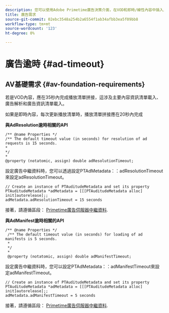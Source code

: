 ```yaml
---
description: 您可以使用Adobe Primetime廣告決策介面，在VOD和即時/線性內容中插入廣告。
title: 廣告需求
source-git-commit: 02ebc3548a254b2a6554f1ab34afbb3ea5f09bb8
workflow-type: tm+mt
source-wordcount: '123'
ht-degree: 0%

---
```


# 廣告逾時 {#ad-timeout}

## AV基礎需求 {#av-foundation-requirements}

若是VOD內容，應在35秒內完成播放清單拼接，這涉及主要內容資訊清單載入、廣告解析和廣告資訊清單載入。

如果是即時內容，每次更新播放清單時，播放清單拼接應在20秒內完成

**與AdResolution逾時相關的API**

```
/** @name Properties */
/** The default timeout value (in seconds) for resolution of ad requests is 15 seconds.
*
*/
*
@property (notatomic, assign) double adResolutionTimeout;
```

設定廣告中繼資料時，您可以透過設定PTAdMetadata：：adResolutionTimeout來設定adResolutionTimeout。

```
// Create an instance of PTAuditudeMetadata and set its property
PTAuditudeMetadata *adMetadata = [[[PTAuditudeMetadata alloc] init]autorelease];;
adMetadata.adResolutionTimeout = 15 seconds
```

接著，請遵循區段： [Primetime廣告伺服器中繼資料](/help/programming/tvsdk-3x-ios-prog/ios-3x-advertising/ios-3x-primetime-ad-serving-metadata/ios-3x-primetime-ad-serving-metadata.md).

**與AdManifest逾時相關的API**

```
/** @name Properties */
 /** The default timeout value (in seconds) for loading of ad manifests is 5 seconds.
 *
 */
 *
 @property (notatomic, assign) double adManifestTimeout; 
```

設定廣告中繼資料時，您可以設定PTAdMetadata：：adManifestTimeout來設定adManifestTimeout。


```
// Create an instance of PTAuditudeMetadata and set its property
PTAuditudeMetadata *adMetadata = [[[PTAuditudeMetadata alloc] init]autorelease];;
adMetadata.adManifestTimeout = 5 seconds
```

接著，請遵循區段： [Primetime廣告伺服器中繼資料](/help/programming/tvsdk-3x-ios-prog/ios-3x-advertising/ios-3x-primetime-ad-serving-metadata/ios-3x-primetime-ad-serving-metadata.md).
